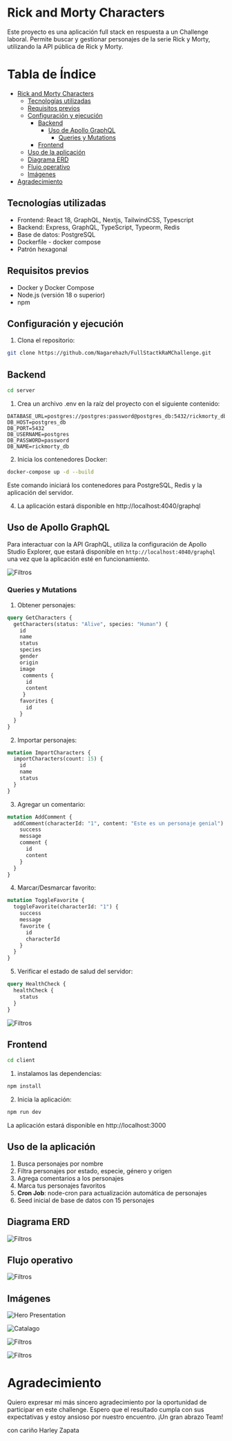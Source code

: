 # Rick and Morty Characters

Este proyecto es una aplicación full stack en respuesta a un Challenge laboral. Permite buscar y gestionar personajes de la serie Rick y Morty, utilizando la API pública de Rick y Morty.

# Tabla de Índice

- [Rick and Morty Characters](#rick-and-morty-character-explorer)
    - [Tecnologías utilizadas](#tecnologías-utilizadas)
    - [Requisitos previos](#requisitos-previos)
    - [Configuración y ejecución](#configuración-y-ejecución)
        - [Backend](#backend)
            - [Uso de Apollo GraphQL](#uso-de-apollo-graphql)
                - [Queries y Mutations](#queries-y-mutations)
        - [Frontend](#frontend)
    - [Uso de la aplicación](#uso-de-la-aplicación)
    - [Diagrama ERD](#diagrama-erd)
    - [Flujo operativo](#flujo-operativo)
    - [Imágenes](#imágenes)
- [Agradecimiento](#agradecimiento)


## Tecnologías utilizadas

- Frontend: React 18, GraphQL, Nextjs, TailwindCSS, Typescript
- Backend: Express, GraphQL, TypeScript, Typeorm, Redis
- Base de datos: PostgreSQL
- Dockerfile - docker compose
- Patrón hexagonal

## Requisitos previos

- Docker y Docker Compose
- Node.js (versión 18 o superior)
- npm

## Configuración y ejecución

1. Clona el repositorio:

```bash
git clone https://github.com/Nagarehazh/FullStactkRaMChallenge.git
```

## Backend
```bash
cd server
```

1. Crea un archivo .env en la raíz del proyecto con el siguiente contenido:
```
DATABASE_URL=postgres://postgres:password@postgres_db:5432/rickmorty_db
DB_HOST=postgres_db
DB_PORT=5432
DB_USERNAME=postgres
DB_PASSWORD=password
DB_NAME=rickmorty_db
```

2. Inicia los contenedores Docker:

```bash
docker-compose up -d --build
```

Este comando iniciará los contenedores para PostgreSQL, Redis y la aplicación del servidor.

4. La aplicación estará disponible en http://localhost:4040/graphql

## Uso de Apollo GraphQL

Para interactuar con la API GraphQL, utiliza la configuración de Apollo Studio Explorer, que estará disponible en `http://localhost:4040/graphql` una vez que la aplicación esté en funcionamiento.

![Filtros](./client/public/graph_presentation.png)

### Queries y Mutations

1. Obtener personajes:

```graphql
query GetCharacters {
  getCharacters(status: "Alive", species: "Human") {
    id
    name
    status
    species
    gender
    origin
    image
     comments {
      id
      content
     }
    favorites {
      id
    }
  }
}
```

2. Importar personajes:

```graphql
mutation ImportCharacters {
  importCharacters(count: 15) {
    id
    name
    status
  }
}
```

3. Agregar un comentario:

```graphql
mutation AddComment {
  addComment(characterId: "1", content: "Este es un personaje genial") {
    success
    message
    comment {
      id
      content
    }
  }
}
```

4. Marcar/Desmarcar favorito:

```graphql
mutation ToggleFavorite {
  toggleFavorite(characterId: "1") {
    success
    message
    favorite {
      id
      characterId
    }
  }
}
```

5. Verificar el estado de salud del servidor:

```graphql
query HealthCheck {
  healthCheck {
    status
  }
}
```

![Filtros](./client/public/graph_02.png)

## Frontend
```bash
cd client
```

1. instalamos las dependencias:

```bash
npm install
```

2. Inicia la aplicación:

```bash
npm run dev
```

La aplicación estará disponible en http://localhost:3000

## Uso de la aplicación

1. Busca personajes por nombre
2. Filtra personajes por estado, especie, género y origen
3. Agrega comentarios a los personajes
4. Marca tus personajes favoritos
5. **Cron Job**: node-cron para actualización automática de personajes 
6. Seed inicial de base de datos con 15 personajes

## Diagrama ERD

![Filtros](./client/public/diagrama_erd.png)

## Flujo operativo
![Filtros](./client/public/presentation_05.png)

## Imágenes
![Hero Presentation](./client/public/hero_presentation.png)

![Catalago](./client/public/presentation_02.png)

![Filtros](./client/public/presentation_03.png)

![Filtros](./client/public/presentation_04.png)

# Agradecimiento
Quiero expresar mi más sincero agradecimiento por la oportunidad de participar en este challenge. Espero que el resultado cumpla con sus expectativas y estoy ansioso por nuestro encuentro. ¡Un gran abrazo Team!

con cariño Harley Zapata